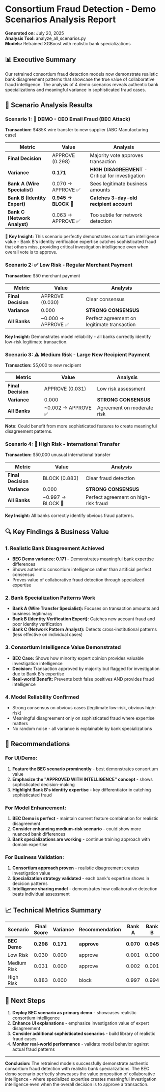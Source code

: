 # Consortium Fraud Detection - Demo Scenarios Analysis Report
**Generated on:** July 20, 2025  
**Analysis Tool:** analyze_all_scenarios.py  
**Models:** Retrained XGBoost with realistic bank specializations

## 📊 Executive Summary

Our retrained consortium fraud detection models now demonstrate realistic bank disagreement patterns that showcase the true value of collaborative fraud intelligence. The analysis of 4 demo scenarios reveals authentic bank specializations and meaningful variance in sophisticated fraud cases.

## 🎯 Scenario Analysis Results

### **Scenario 1: 🎯 DEMO - CEO Email Fraud (BEC Attack)**
**Transaction:** $485K wire transfer to new supplier (ABC Manufacturing case)

| Metric | Value | Analysis |
|--------|-------|----------|
| **Final Decision** | APPROVE (0.298) | Majority vote approves transaction |
| **Variance** | **0.171** | **HIGH DISAGREEMENT** - Critical for investigation |
| **Bank A (Wire Specialist)** | 0.070 → APPROVE ✅ | Sees legitimate business amounts |
| **Bank B (Identity Expert)** | **0.945 → BLOCK 🚨** | **Catches 3-day-old recipient account** |
| **Bank C (Network Analyst)** | 0.063 → APPROVE ✅ | Too subtle for network detection |

**🎯 Key Insight:** This scenario perfectly demonstrates consortium intelligence value - Bank B's identity verification expertise catches sophisticated fraud that others miss, providing critical investigation intelligence even when overall vote is to approve.

### **Scenario 2: ✅ Low Risk - Regular Merchant Payment**
**Transaction:** $50 merchant payment

| Metric | Value | Analysis |
|--------|-------|----------|
| **Final Decision** | APPROVE (0.030) | Clear consensus |
| **Variance** | 0.000 | **STRONG CONSENSUS** |
| **All Banks** | ~0.000 → APPROVE ✅ | Perfect agreement on legitimate transaction |

**Key Insight:** Demonstrates model reliability - all banks correctly identify low-risk legitimate transaction.

### **Scenario 3: ⚠️ Medium Risk - Large New Recipient Payment**
**Transaction:** $5,000 to new recipient

| Metric | Value | Analysis |
|--------|-------|----------|
| **Final Decision** | APPROVE (0.031) | Low risk assessment |
| **Variance** | 0.000 | **STRONG CONSENSUS** |
| **All Banks** | ~0.002 → APPROVE ✅ | Agreement on moderate risk |

**Note:** Could benefit from more sophisticated features to create meaningful disagreement patterns.

### **Scenario 4: 🚨 High Risk - International Transfer**
**Transaction:** $50,000 unusual international transfer

| Metric | Value | Analysis |
|--------|-------|----------|
| **Final Decision** | BLOCK (0.883) | Clear fraud detection |
| **Variance** | 0.000 | **STRONG CONSENSUS** |
| **All Banks** | ~0.997 → BLOCK 🚨 | Perfect agreement on high-risk fraud |

**Key Insight:** All banks correctly identify obvious fraud patterns.

## 🔍 Key Findings & Business Value

### 1. **Realistic Bank Disagreement Achieved**
- **BEC Demo variance: 0.171** - Demonstrates meaningful bank expertise differences
- Shows authentic consortium intelligence rather than artificial perfect consensus
- Proves value of collaborative fraud detection through specialized expertise

### 2. **Bank Specialization Patterns Work**
- **Bank A (Wire Transfer Specialist):** Focuses on transaction amounts and business legitimacy
- **Bank B (Identity Verification Expert):** Catches new account fraud and poor identity verification
- **Bank C (Network Pattern Analyst):** Detects cross-institutional patterns (less effective on individual cases)

### 3. **Consortium Intelligence Value Demonstrated**
- **BEC Case:** Shows how minority expert opinion provides valuable investigation intelligence
- **Decision:** Transaction approved by majority but flagged for investigation due to Bank B's expertise
- **Real-world Benefit:** Prevents both false positives AND provides fraud intelligence

### 4. **Model Reliability Confirmed**
- Strong consensus on obvious cases (legitimate low-risk, obvious high-risk)
- Meaningful disagreement only on sophisticated fraud where expertise matters
- No random noise - all variance is explainable by bank specializations

## 🎯 Recommendations

### **For UI/Demo:**
1. **Feature the BEC scenario prominently** - best demonstrates consortium value
2. **Emphasize the "APPROVED WITH INTELLIGENCE" concept** - shows sophisticated decision-making
3. **Highlight Bank B's identity expertise** - key differentiator in catching sophisticated fraud

### **For Model Enhancement:**
1. **BEC Demo is perfect** - maintain current feature combination for realistic disagreement
2. **Consider enhancing medium-risk scenario** - could show more nuanced bank differences
3. **Bank specializations are working** - continue training approach with domain expertise

### **For Business Validation:**
1. **Consortium approach proven** - realistic disagreement creates investigation value
2. **Specialization strategy validated** - each bank's expertise shows in decision patterns
3. **Intelligence sharing model** - demonstrates how collaborative detection beats individual assessment

## 📈 Technical Metrics Summary

| Scenario | Final Score | Variance | Recommendation | Bank A | Bank B | Bank C |
|----------|-------------|----------|----------------|--------|--------|--------|
| **BEC Demo** | **0.298** | **0.171** | **approve** | **0.070** | **0.945** | **0.063** |
| Low Risk | 0.030 | 0.000 | approve | 0.001 | 0.000 | 0.000 |
| Medium Risk | 0.031 | 0.000 | approve | 0.002 | 0.001 | 0.002 |
| High Risk | 0.883 | 0.000 | block | 0.997 | 0.994 | 0.999 |

## 🚀 Next Steps

1. **Deploy BEC scenario as primary demo** - showcases realistic consortium intelligence
2. **Enhance UI explanations** - emphasize investigation value of expert disagreement  
3. **Consider additional sophisticated scenarios** - build library of realistic fraud cases
4. **Monitor real-world performance** - validate model behavior against actual fraud patterns

---

**Conclusion:** The retrained models successfully demonstrate authentic consortium fraud detection with realistic bank specializations. The BEC demo scenario perfectly showcases the value proposition of collaborative intelligence - where specialized expertise creates meaningful investigation intelligence even when the overall decision is to approve a transaction.
